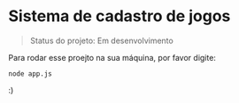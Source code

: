 # Sistema de cadastro de jogos

> Status do projeto: Em desenvolvimento

Para rodar esse proejto na sua máquina, por favor digite:

````
node app.js
````
:)